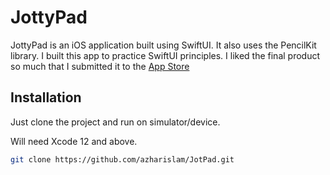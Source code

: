 # JottyPad

JottyPad is an iOS application built using SwiftUI. It also uses the PencilKit library. I built this app to practice SwiftUI principles. I liked the final product so much that I submitted it to the [App Store](https://apps.apple.com/us/app/jottypad/id1557555747)

## Installation

Just clone the project and run on simulator/device. 

Will need Xcode 12 and above. 

```bash
git clone https://github.com/azharislam/JotPad.git
```
